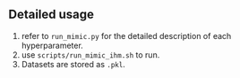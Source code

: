 ## Detailed usage
1. refer to ```run_mimic.py``` for the detailed description of each hyperparameter.
2. use ```scripts/run_mimic_ihm.sh``` to run.
3. Datasets are stored as ```.pkl```.



